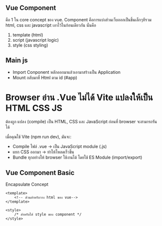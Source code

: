 ## Vue Component 

คือ 1 ใน core concept ของ vue. Component คือการแบ่งส่วนเว็บออกเป็นชิ้นเล็กๆทีรวม 
html, css และ javascript เอาไว้ในก้อนเดียวกัน นั่นคือ

1. template (html)
2. script (javascript logic)
3. style (css styling)

## Main js

- Import Conponent หลักออกมาแล้วเอามาสร้างเป็น Application
- Mount กลับมาที่ Html ตาม id (#app)

# Browser อ่าน .Vue ไม่ได้ Vite แปลงให้เป็น HTML CSS JS
ต้องถูก แปลง (compile) เป็น HTML, CSS และ JavaScript ก่อนที่ browser จะสามารถรันได้

เมื่อคุณใช้ Vite (npm run dev), มันจะ:
- Compile ไฟล์ .vue → เป็น JavaScript module (.js)
- แยก CSS ออกมา → ทำให้โหลดเร็วขึ้น
- Bundle ทุกอย่างให้ browser ใช้งานได้ โดยใช้ ES Module (import/export)

## Vue Component Basic
Encapsulate Concept
    <script>
        // ส่วนสำหรับวาง script ของ Vue
    </script>

    <template>
        <!-- ส่วนสำหรับวาง html ของ vue-->
    </template>

    <style>
        /* สำหรับใส่ style ของ component */
    </style>
